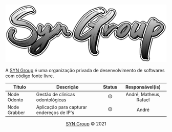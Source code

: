 <p align="center"><img src="/profile/logo.png"></p>


A <a target="_blank" href="https://syngroup.org/">SYN Group</a> é uma organização privada de desenvolvimento de softwares com código fonte livre.


| Título       | Descrição                                 | Status | Responsável(is)        |
| ------------ | ----------------------------------------- | :----: | :-: |
| Node Odonto  | Gestão de clínicas odontológicas   | 🟡      | André, Matheus, Rafael |
| Node Grabber | Aplicação para capturar endereços de IP's | 🟡      | André                  |

<p align="center"><a href="https://syngroup.org/">SYN Group</a> © 2021</p>
